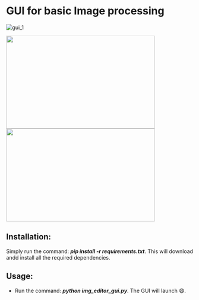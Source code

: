 # GUI for basic Image processing
![gui_1](https://user-images.githubusercontent.com/29462447/90945869-4897b680-e445-11ea-934a-b523d1dc17b4.png)

<p float="left">
<img src="https://user-images.githubusercontent.com/29462447/90945867-46cdf300-e445-11ea-8d21-2b4a3f6d4b50.png" data-canonical-src="https://user-images.githubusercontent.com/29462447/90945867-46cdf300-e445-11ea-8d21-2b4a3f6d4b50.png" width="400" height="250" />
<img src="https://user-images.githubusercontent.com/29462447/90945868-47ff2000-e445-11ea-9dea-57a81c120fc5.png" data-canonical-src="https://user-images.githubusercontent.com/29462447/90945868-47ff2000-e445-11ea-9dea-57a81c120fc5.png" width="400" height="250" />
</p>


## Installation:
Simply run the command: ***pip install -r requirements.txt***. This will download andd install all the required dependencies.

## Usage:
* Run the command: ***python img_editor_gui.py***. The GUI will launch :smile:.

